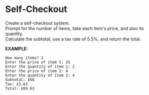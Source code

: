 # Self-Checkout

Create a self-checkout system.  
Prompt for the number of items, take each item's price, and also its quantity.  
Calculate the subtotal, use a tax rate of 5.5%, and return the total.  

**EXAMPLE:**
```
How many items? 2
Enter the price of item 1: 25
Enter the quantity of item 1: 2
Enter the price of item 2: 4
Enter the quantity of item 2: 4
Subtotal: £66
Tax: £3.63
Total: £69.63
```
